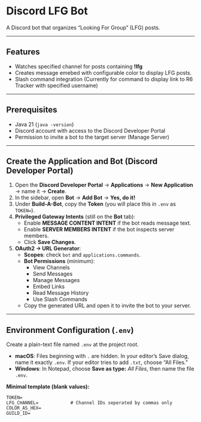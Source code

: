 # Discord LFG Bot

A Discord bot that organizes “Looking For Group” (LFG) posts.

---

## Features

- Watches specified channel for posts containing **!lfg**
- Creates message emebed with configurable color to display LFG posts.
- Slash command integration (Currently for command to display link to R6 Tracker with specified username)
---

## Prerequisites

- Java 21 (`java -version`)
- Discord account with access to the Discord Developer Portal
- Permission to invite a bot to the target server (Manage Server)

---

## Create the Application and Bot (Discord Developer Portal)

1. Open the **Discord Developer Portal** → **Applications** → **New Application** → name it → **Create**.
2. In the sidebar, open **Bot** → **Add Bot** → **Yes, do it!**
3. Under **Build-A-Bot**, copy the **Token** (you will place this in `.env` as `TOKEN=`).
4. **Privileged Gateway Intents** (still on the **Bot** tab):
    - Enable **MESSAGE CONTENT INTENT** if the bot reads message text.
    - Enable **SERVER MEMBERS INTENT** if the bot inspects server members.
    - Click **Save Changes**.
5. **OAuth2 → URL Generator**:
    - **Scopes**: check `bot` and `applications.commands`.
    - **Bot Permissions** (minimum):
        - View Channels
        - Send Messages
        - Manage Messages 
        - Embed Links
        - Read Message History
        - Use Slash Commands
    - Copy the generated URL and open it to invite the bot to your server.

---

## Environment Configuration (`.env`)

Create a plain-text file named `.env` at the project root.

- **macOS**: Files beginning with `.` are hidden. In your editor’s Save dialog, name it exactly `.env`. If your editor tries to add `.txt`, choose “All Files.”
- **Windows**: In Notepad, choose **Save as type:** *All Files*, then name the file `.env`.

**Minimal template (blank values):**
````
TOKEN=
LFG_CHANNEL=            # Channel IDs seperated by commas only
COLOR_AS_HEX=
GUILD_ID=
````
